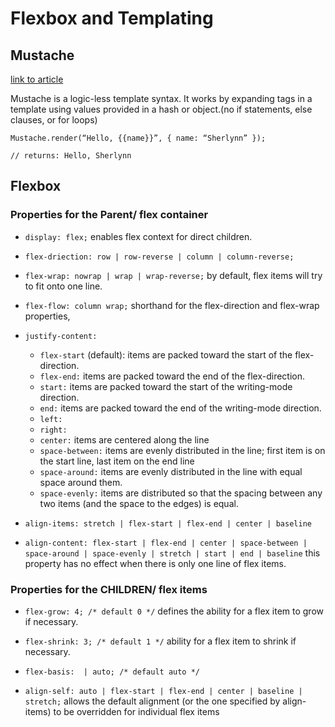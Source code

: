 # Flexbox and Templating

## Mustache

[link to article](https://medium.com/@1sherlynn/javascript-templating-language-and-engine-mustache-js-with-node-and-express-f4c2530e73b2)

Mustache is a logic-less template syntax. It works by expanding tags in a template using values provided in a hash or object.(no if statements, else clauses, or for loops)

`Mustache.render(“Hello, {{name}}”, { name: “Sherlynn” });`

`// returns: Hello, Sherlynn`


## Flexbox

### Properties for the Parent/ flex container

- `display: flex;` enables flex context for direct children. 
- `flex-driection: row | row-reverse | column | column-reverse;` 
- `flex-wrap: nowrap | wrap | wrap-reverse;` by default, flex items will try to fit onto one line.
- `flex-flow: column wrap;` shorthand for the flex-direction and flex-wrap properties,
- `justify-content:`  
    - `flex-start` (default): items are packed toward the start of the flex-direction.
    - `flex-end:` items are packed toward the end of the flex-direction.
    - `start:` items are packed toward the start of the writing-mode direction.
   - `end:` items are packed toward the end of the writing-mode direction.
   - `left:` 
    - `right:`
    - `center:` items are centered along the line
    - `space-between:`
    items are evenly distributed in the line; first item is on the start line, last item on the end line
    - `space-around:` items are evenly distributed in the line with equal space around them. 
    - `space-evenly:` items are distributed so that the spacing between any two items (and the space to the edges) is equal.

- `align-items: stretch | flex-start | flex-end | center | baseline`

- `align-content: flex-start | flex-end | center | space-between | space-around | space-evenly | stretch | start | end | baseline` this property has no effect when there is only one line of flex items.

### Properties for the CHILDREN/ flex items

- `flex-grow: 4; /* default 0 */` defines the ability for a flex item to grow if necessary.

- `flex-shrink: 3; /* default 1 */` ability for a flex item to shrink if necessary.

- `flex-basis:  | auto; /* default auto */`

- `align-self: auto | flex-start | flex-end | center | baseline | stretch;` allows the default alignment (or the one specified by align-items) to be overridden for individual flex items